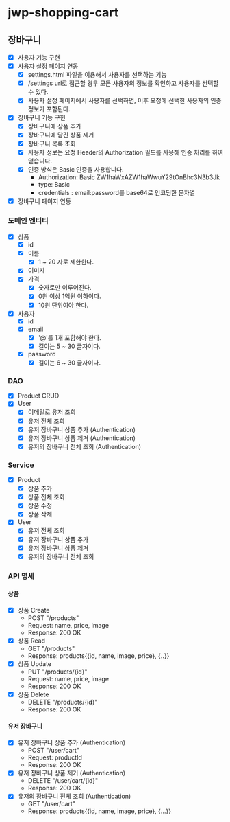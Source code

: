 # jwp-shopping-cart

## 장바구니

- [x] 사용자 기능 구현
- [x] 사용자 설정 페이지 연동
    - [x] settings.html 파일을 이용해서 사용자를 선택하는 기능
    - [x] /settings url로 접근할 경우 모든 사용자의 정보를 확인하고 사용자를 선택할 수 있다.
    - [x] 사용자 설정 페이지에서 사용자를 선택하면, 이후 요청에 선택한 사용자의 인증 정보가 포함된다.
- [x] 장바구니 기능 구현
    - [x] 장바구니에 상품 추가
    - [x] 장바구니에 담긴 상품 제거
    - [x] 장바구니 목록 조회
    - [x] 사용자 정보는 요청 Header의 Authorization 필드를 사용해 인증 처리를 하여 얻습니다.
    - [x] 인증 방식은 Basic 인증을 사용합니다.
        - Authorization: Basic ZW1haWxAZW1haWwuY29tOnBhc3N3b3Jk
        - type: Basic
        - credentials : email:password를 base64로 인코딩한 문자열
- [x] 장바구니 페이지 연동

### 도메인 엔티티

- [x] 상품
    - [x] id
    - [x] 이름
        - [x] 1 ~ 20 자로 제한한다.
    - [x] 이미지
    - [x] 가격
        - [x] 숫자로만 이루어진다.
        - [x] 0원 이상 1억원 이하이다.
        - [x] 10원 단위여야 한다.
- [x] 사용자
    - [x] id
    - [x] email
        - [x] '@'를 1개 포함해야 한다.
        - [x] 길이는 5 ~ 30 글자이다.
    - [x] password
        - [x] 길이는 6 ~ 30 글자이다.

### DAO

- [x] Product CRUD
- [x] User
    - [x] 이메일로 유저 조회
    - [x] 유저 전체 조회
    - [x] 유저 장바구니 상품 추가 (Authentication)
    - [x] 유저 장바구니 상품 제거 (Authentication)
    - [x] 유저의 장바구니 전체 조회 (Authentication)

### Service

- [x] Product
    - [x] 상품 추가
    - [x] 상품 전체 조회
    - [x] 상품 수정
    - [x] 상품 삭제
- [x] User
    - [x] 유저 전체 조회
    - [x] 유저 장바구니 상품 추가
    - [x] 유저 장바구니 상품 제거
    - [x] 유저의 장바구니 전체 조회

### API 명세

#### 상품

- [x] 상품 Create
    - POST "/products"
    - Request: name, price, image
    - Response: 200 OK
- [x] 상품 Read
    - GET "/products"
    - Response: products{{id, name, image, price}, {..}}
- [x] 상품 Update
    - PUT "/products/{id}"
    - Request: name, price, image
    - Response: 200 OK
- [x] 상품 Delete
    - DELETE "/products/{id}"
    - Response: 200 OK

#### 유저 장바구니

- [x] 유저 장바구니 상품 추가 (Authentication)
    - POST "/user/cart"
    - Request: productId
    - Response: 200 OK
- [x] 유저 장바구니 상품 제거 (Authentication)
    - DELETE "/user/cart/{id}"
    - Response: 200 OK
- [x] 유저의 장바구니 전체 조회 (Authentication)
    - GET "/user/cart"
    - Response: products{{id, name, image, price}, {...}}
